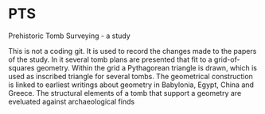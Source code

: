 # PTS
Prehistoric Tomb Surveying - a study

This is not a coding git. It is used to record the changes made to the papers of the study.
In it several tomb plans are presented that fit to a grid-of-squares geometry.
Within the grid a Pythagorean triangle is drawn, which is used as inscribed triangle for several tombs.
The geometrical construction is linked to earliest writings about geometry in Babylonia, Egypt, China and Greece.
The structural elements of a tomb that support a geometry are eveluated against archaeological finds

